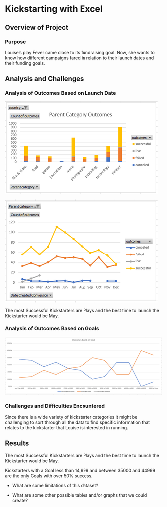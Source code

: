 # Kickstarting with Excel

## Overview of Project

### Purpose

Louise’s play Fever came close to its fundraising goal. Now, she wants to know how different campaigns fared in relation to their launch dates and their funding goals.

## Analysis and Challenges

### Analysis of Outcomes Based on Launch Date

![Parent Category Outcomes](/Chart1.PNG)

![Play Kickstarters by Month](/Chart2.PNG)

The most Successful Kickstarters are Plays and the best time to launch the Kickstarter would be May.

### Analysis of Outcomes Based on Goals

![Outcomes vs Goals](/Outcomes_vs_Goals.PNG)

### Challenges and Difficulties Encountered

Since there is a wide variety of kickstarter categories it might be challenging to sort through all the data to find specific information that relates to the kickstarter that Louise is interested in running.

## Results

The most Successful Kickstarters are Plays and the best time to launch the Kickstarter would be May.

Kickstarters with a Goal less than 14,999 and between 35000 and 44999 are the only Goals with over 50% success.

- What are some limitations of this dataset?

- What are some other possible tables and/or graphs that we could create?
